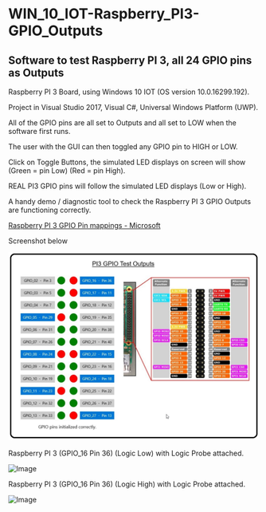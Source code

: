 # WIN_10_IOT-Raspberry_PI3-GPIO_Outputs
## Software to test Raspberry PI 3, all 24 GPIO pins as Outputs

Raspberry PI 3 Board, using Windows 10 IOT (OS version 10.0.16299.192).

Project in Visual Studio 2017, Visual C#, Universal Windows Platform (UWP).

All of the GPIO pins are all set to Outputs and all set to LOW when the software first runs.

The user with the GUI can then toggled any GPIO pin to HIGH or LOW.

Click on Toggle Buttons, the simulated LED displays on screen will show (Green = pin Low)  (Red = pin High).

REAL PI3 GPIO pins will follow the simulated LED displays (Low or High).

A handy demo / diagnostic tool to check the Raspberry PI 3 GPIO Outputs are functioning correctly.

[Raspberry PI 3 GPIO Pin mappings - Microsoft](https://docs.microsoft.com/en-us/windows/iot-core/learn-about-hardware/pinmappings/pinmappingsrpi)


Screenshot below


![Image](/Notes/Screenshot_PI3.jpg)


Raspberry PI 3 (GPIO_16  Pin 36) (Logic Low) with Logic Probe attached.

![Image](/Notes/Pin36_Low.JPG)

Raspberry PI 3 (GPIO_16  Pin 36) (Logic High) with Logic Probe attached.

![Image](/Notes/Pin36_High.JPG)

